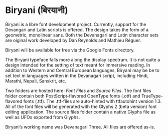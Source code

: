 Biryani (बिरयानी)
===============

Biryani is a libre font development project. Currently, support for the Devangari and Latin scripts is offered. The design takes the form of a geometric, monolinear sans. Both the Devanagari and Latin character sets are oiginal work developed by Dan Reynolds and Mathieu Réguer.

Biryani will be available for free via the Google Fonts directory. 

The Biryani typeface falls more along the display spectrum. It is not quite a design intended for the setting of text meant for immersive reading. In addition to Western and Central European languages, Biryani may be be  to set text in languages written in the Devanagari script, including Hindi, Marathi, Nepali, Sanskrit, etc. 

Two folders are hosted here: <em>Font Files</em> and <em>Source Files</em>. The font files folder contain both PostScript-flavored OpenType fonts (.otf) and TrueType-flavored fonts (.ttf). The .ttf-files are auto-hinted with ttfautohint version 1.3. All of the font files will be generated with the Glyphs 2 (beta version) font editing application. The source files folder contain a native Glyphs file as well as UFOs exported from Glyphs.

Biryani’s working name was Devanagari Three. All files are offered as-is.